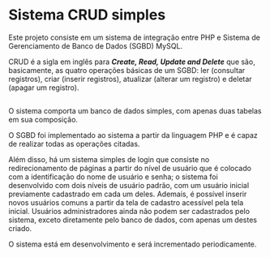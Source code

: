 # Sistema CRUD simples 

Este projeto consiste em um sistema de integração entre PHP e Sistema de Gerenciamento de Banco de Dados (SGBD) MySQL.

CRUD é a sigla em inglês para ***Create, Read, Update and Delete*** que são, basicamente, as quatro operações básicas de um SGBD: ler (consultar registros), criar (inserir registros), atualizar (alterar um registro) e deletar (apagar um registro).

##

O sistema comporta um banco de dados simples, com apenas duas tabelas em sua composição.

O SGBD foi implementado ao sistema a partir da linguagem PHP e é capaz de realizar todas as operações citadas.

Além disso, há um sistema simples de login que consiste no redirecionamento de páginas a partir do nível de usuário que é colocado com a identificação do nome de usuário e senha; o sistema foi desenvolvido com dois níveis de usuário padrão, com um usuário inicial previamente cadastrado em cada um deles. Ademais, é possível inserir novos usuários comuns a partir da tela de cadastro acessível pela tela inicial. Usuários administradores ainda não podem ser cadastrados pelo sistema, exceto diretamente pelo banco de dados, com apenas um destes criado.

O sistema está em desenvolvimento e será incrementado periodicamente.

